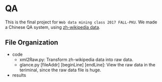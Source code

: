 # QA
This is the final project for `Web data mining class 2017 FALL-PKU`. We made a Chinese QA system, using <a href="https://dumps.wikimedia.org/zhwiki/20171020/zhwiki-20171020-pages-articles-multistream.xml.bz2">zh-wikipedia data</a>. 
## File Organization
- code
  - xml2Raw.py: Transform zh-wikipedia data into raw data.
  - glance.py [fileAddr] [beginLine] [endLine]: View the raw data in the teriminal, since the raw data file is huge.
- results
